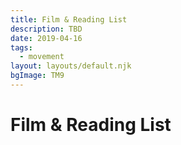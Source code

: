 ```yaml
---
title: Film & Reading List
description: TBD
date: 2019-04-16
tags:
  - movement
layout: layouts/default.njk
bgImage: TM9
---
```


# Film & Reading List

